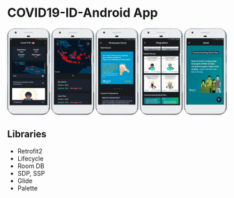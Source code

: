 # COVID19-ID-Android App

![COVID19-ID-Tracker Android App](https://raw.githubusercontent.com/Fahmisbas/Covid-19-ID/master/Frame%201.png)

## Libraries
- Retrofit2
- Lifecycle
- Room DB
- SDP, SSP
- Glide
- Palette
